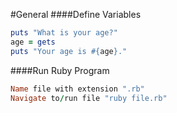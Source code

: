 #General
####Define Variables
```ruby
puts "What is your age?"
age = gets
puts "Your age is #{age}."
```
####Run Ruby Program
```ruby
Name file with extension ".rb"
Navigate to/run file "ruby file.rb"
```
